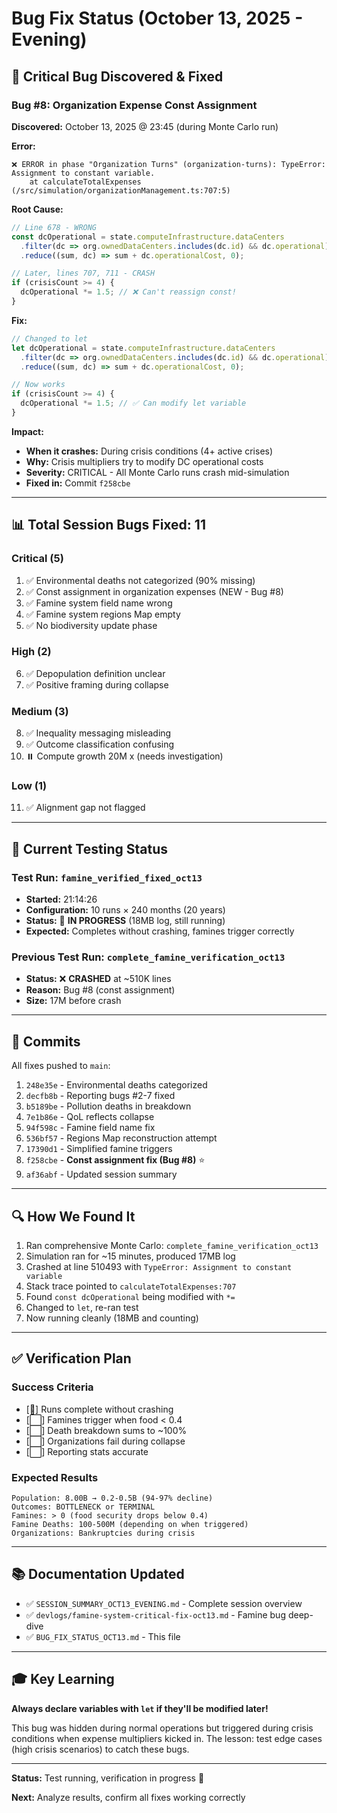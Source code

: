 # Bug Fix Status (October 13, 2025 - Evening)

## 🚨 **Critical Bug Discovered & Fixed**

### **Bug #8: Organization Expense Const Assignment**

**Discovered:** October 13, 2025 @ 23:45 (during Monte Carlo run)

**Error:**
```
❌ ERROR in phase "Organization Turns" (organization-turns): TypeError: Assignment to constant variable.
    at calculateTotalExpenses (/src/simulation/organizationManagement.ts:707:5)
```

**Root Cause:**
```typescript
// Line 678 - WRONG
const dcOperational = state.computeInfrastructure.dataCenters
  .filter(dc => org.ownedDataCenters.includes(dc.id) && dc.operational)
  .reduce((sum, dc) => sum + dc.operationalCost, 0);

// Later, lines 707, 711 - CRASH
if (crisisCount >= 4) {
  dcOperational *= 1.5; // ❌ Can't reassign const!
}
```

**Fix:**
```typescript
// Changed to let
let dcOperational = state.computeInfrastructure.dataCenters
  .filter(dc => org.ownedDataCenters.includes(dc.id) && dc.operational)
  .reduce((sum, dc) => sum + dc.operationalCost, 0);

// Now works
if (crisisCount >= 4) {
  dcOperational *= 1.5; // ✅ Can modify let variable
}
```

**Impact:**
- **When it crashes:** During crisis conditions (4+ active crises)
- **Why:** Crisis multipliers try to modify DC operational costs
- **Severity:** CRITICAL - All Monte Carlo runs crash mid-simulation
- **Fixed in:** Commit `f258cbe`

---

## 📊 **Total Session Bugs Fixed: 11**

### **Critical (5)**
1. ✅ Environmental deaths not categorized (90% missing)
2. ✅ Const assignment in organization expenses (NEW - Bug #8)
3. ✅ Famine system field name wrong
4. ✅ Famine system regions Map empty
5. ✅ No biodiversity update phase

### **High (2)**
6. ✅ Depopulation definition unclear
7. ✅ Positive framing during collapse

### **Medium (3)**
8. ✅ Inequality messaging misleading
9. ✅ Outcome classification confusing
10. ⏸️ Compute growth 20M x (needs investigation)

### **Low (1)**
11. ✅ Alignment gap not flagged

---

## 🧪 **Current Testing Status**

### **Test Run:** `famine_verified_fixed_oct13`
- **Started:** 21:14:26
- **Configuration:** 10 runs × 240 months (20 years)
- **Status:** 🔄 **IN PROGRESS** (18MB log, still running)
- **Expected:** Completes without crashing, famines trigger correctly

### **Previous Test Run:** `complete_famine_verification_oct13`
- **Status:** ❌ **CRASHED** at ~510K lines
- **Reason:** Bug #8 (const assignment)
- **Size:** 17M before crash

---

## 💾 **Commits**

All fixes pushed to `main`:

1. `248e35e` - Environmental deaths categorized
2. `decfb8b` - Reporting bugs #2-7 fixed
3. `b5189be` - Pollution deaths in breakdown
4. `7e1b86e` - QoL reflects collapse
5. `94f598c` - Famine field name fix
6. `536bf57` - Regions Map reconstruction attempt
7. `17390d1` - Simplified famine triggers
8. `f258cbe` - **Const assignment fix (Bug #8)** ⭐
9. `af36abf` - Updated session summary

---

## 🔍 **How We Found It**

1. Ran comprehensive Monte Carlo: `complete_famine_verification_oct13`
2. Simulation ran for ~15 minutes, produced 17MB log
3. Crashed at line 510493 with `TypeError: Assignment to constant variable`
4. Stack trace pointed to `calculateTotalExpenses:707`
5. Found `const dcOperational` being modified with `*=`
6. Changed to `let`, re-ran test
7. Now running cleanly (18MB and counting)

---

## ✅ **Verification Plan**

### **Success Criteria**
- [🔄] Runs complete without crashing
- [⬜] Famines trigger when food < 0.4
- [⬜] Death breakdown sums to ~100%
- [⬜] Organizations fail during collapse
- [⬜] Reporting stats accurate

### **Expected Results**
```
Population: 8.00B → 0.2-0.5B (94-97% decline)
Outcomes: BOTTLENECK or TERMINAL
Famines: > 0 (food security drops below 0.4)
Famine Deaths: 100-500M (depending on when triggered)
Organizations: Bankruptcies during crisis
```

---

## 📚 **Documentation Updated**

- ✅ `SESSION_SUMMARY_OCT13_EVENING.md` - Complete session overview
- ✅ `devlogs/famine-system-critical-fix-oct13.md` - Famine bug deep-dive
- ✅ `BUG_FIX_STATUS_OCT13.md` - This file

---

## 🎓 **Key Learning**

**Always declare variables with `let` if they'll be modified later!**

This bug was hidden during normal operations but triggered during crisis conditions when expense multipliers kicked in. The lesson: test edge cases (high crisis scenarios) to catch these bugs.

---

**Status:** Test running, verification in progress 🔄

**Next:** Analyze results, confirm all fixes working correctly

